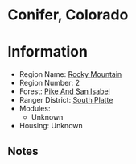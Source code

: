 
Conifer, Colorado
=================
  
# Information  
* Region Name: [Rocky Mountain]()  
* Region Number: 2  
* Forest: [Pike And San Isabel](http://www.fs.usda.gov/psicc)  
* Ranger District: [South Platte]()  
* Modules:  
  - Unknown  
* Housing: Unknown  
  
## Notes

